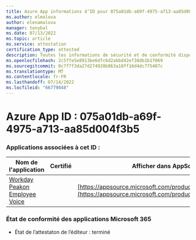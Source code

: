 ```yaml
---
title: Azure App informations d’ID pour 075a01db-a69f-4975-a713-aa85d004f3b5
ms.author: elmalova
author: elenamalova
manager: tonybal
ms.date: 07/13/2022
ms.topic: article
ms.service: attestation
certification_type: attested
description: Toutes les informations de sécurité et de conformité disponibles pour 075a01db-a69f-4975-a713-aa85d004f3b5.
ms.openlocfilehash: 2c5ffe5e8913be6dfc6d2abbd42ef38db1b1f069
ms.sourcegitcommit: 0c7f7f3da27d274928b863a18ff16d4dc775487c
ms.translationtype: MT
ms.contentlocale: fr-FR
ms.lasthandoff: 07/14/2022
ms.locfileid: "66779848"
---
```

# <a name="azure-app-id-075a01db-a69f-4975-a713-aa85d004f3b5"></a>Azure App ID : 075a01db-a69f-4975-a713-aa85d004f3b5


### <a name="apps-associated-with-this-id"></a>Applications associées à cet ID :
| **Nom de l'application** | **Certifié** | **Afficher dans AppSource** |
|--------------|---------------|-----------------------|
| [Workday Peakon Employee Voice](../forward/WA200003453.md) |  | [https://appsource.microsoft.com/product/office/WA200003453](https://appsource.microsoft.com/product/office/WA200003453) |

### <a name="microsoft-365-app-compliance-status"></a>État de conformité des applications Microsoft 365
- État de l’attestaton de l’éditeur : terminé
